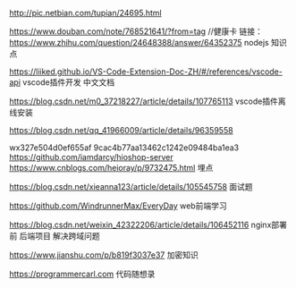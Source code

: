 
http://pic.netbian.com/tupian/24695.html

https://www.douban.com/note/768521641/?from=tag //健康卡
链接：https://www.zhihu.com/question/24648388/answer/64352375 nodejs 知识点


https://liiked.github.io/VS-Code-Extension-Doc-ZH/#/references/vscode-api  vscode插件开发 中文文档

 https://blog.csdn.net/m0_37218227/article/details/107765113  vscode插件离线安装

https://blog.csdn.net/qq_41966009/article/details/96359558

wx327e504d0ef655af
9cac4b77aa13462c1242e09484ba1ea3
https://github.com/iamdarcy/hioshop-server
https://www.cnblogs.com/heioray/p/9732475.html 埋点


https://blog.csdn.net/xieanna123/article/details/105545758 面试题

https://github.com/WindrunnerMax/EveryDay web前端学习

https://blog.csdn.net/weixin_42322206/article/details/106452116 nginx部署前 后端项目 解决跨域问题

https://www.jianshu.com/p/b819f3037e37 加密知识

https://programmercarl.com  代码随想录